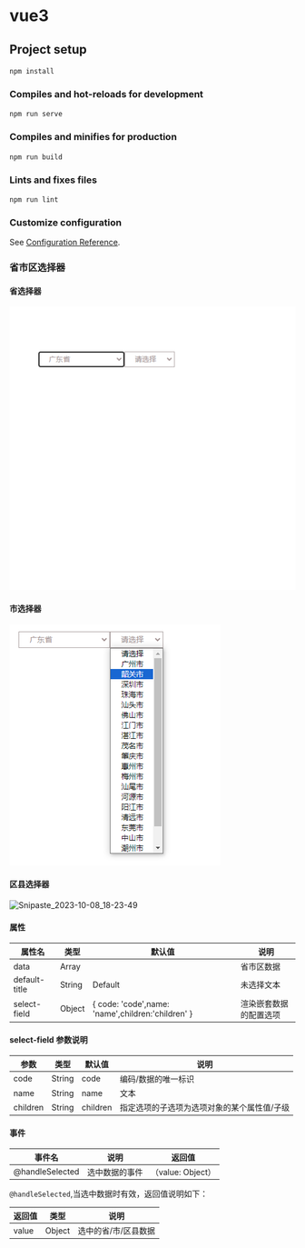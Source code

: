 # vue3

## Project setup
```
npm install
```

### Compiles and hot-reloads for development
```
npm run serve
```

### Compiles and minifies for production
```
npm run build
```

### Lints and fixes files
```
npm run lint
```

### Customize configuration
See [Configuration Reference](https://cli.vuejs.org/config/).

### 省市区选择器

#### 省选择器

![Snipaste_2023-10-08_18-23-22](https://github.com/snakehyq/areaSelect/blob/master/public/static/img/Snipaste_2023-10-08_18-23-22.png)

#### 市选择器

![Snipaste_2023-10-08_18-23-34](https://github.com/snakehyq/areaSelect/blob/master/public/static/img/Snipaste_2023-10-08_18-23-34.png)

#### 区县选择器

![Snipaste_2023-10-08_18-23-49](https://github.com/snakehyq/areaSelect/blob/master/public/static/img/\Snipaste_2023-10-08_18-23-49.png)

#### 属性

| 属性名        | 类型   | 默认值                                            | 说明                   |
| ------------- | ------ | ------------------------------------------------- | ---------------------- |
| data          | Array  |                                                   | 省市区数据             |
| default-title | String | Default                                           | 未选择文本             |
| select-field  | Object | { code: 'code',name: 'name',children:'children' } | 渲染嵌套数据的配置选项 |

#### select-field 参数说明

| 参数     | 类型   | 默认值   | 说明                                        |
| -------- | ------ | -------- | ------------------------------------------- |
| code     | String | code     | 编码/数据的唯一标识                         |
| name     | String | name     | 文本                                        |
| children | String | children | 指定选项的子选项为选项对象的某个属性值/子级 |

#### 事件

| 事件名          | 说明           | 返回值            |
| --------------- | -------------- | ----------------- |
| @handleSelected | 选中数据的事件 | （value: Object） |

`@handleSelected`,当选中数据时有效，返回值说明如下：

| 返回值 | 类型   | 说明                 |
| ------ | ------ | -------------------- |
| value  | Object | 选中的省/市/区县数据 |
